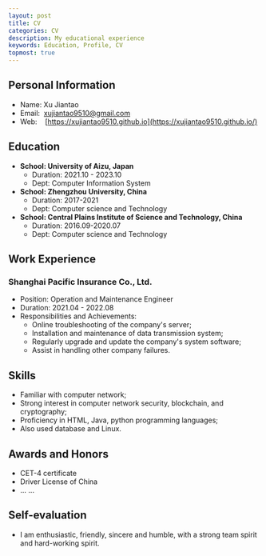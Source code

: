 ```yaml
---
layout: post
title: CV
categories: CV
description: My educational experience
keywords: Education, Profile, CV
topmost: true
---
```



## Personal Information
- Name:	Xu Jiantao
- Email:&nbsp;&nbsp;xujiantao9510@gmail.com
- Web:&nbsp;&nbsp;&nbsp;&nbsp;[https://xujiantao9510.github.io](https://xujiantao9510.github.io/)


## Education
- **School: 	University of Aizu, Japan**
  - Duration:	2021.10 - 2023.10
  - Dept:	Computer Information System
- **School: Zhengzhou University, China**
  - Duration:	2017-2021
  - Dept:	Computer science and Technology
- **School:	Central Plains Institute of Science and Technology, China**
  - Duration:		2016.09-2020.07
  - Dept: 	Computer science and Technology

## Work Experience
### Shanghai Pacific Insurance Co., Ltd.
- Position:	Operation and Maintenance Engineer
- Duration:	2021.04 - 2022.08
- Responsibilities and Achievements:
  -	Online troubleshooting of the company's server;
  -  Installation and maintenance of data transmission system;
  - Regularly upgrade and update the company's system software;
  - Assist in handling other company failures.

## Skills

- Familiar with computer network;
- Strong interest in computer network security, blockchain, and cryptography;
- Proficiency in HTML, Java, python programming languages;
- Also used database and Linux.

## Awards and Honors

- CET-4 certificate
- Driver License of China
- ... ...

## Self-evaluation

- I am enthusiastic, friendly, sincere and humble, with a strong team spirit and hard-working spirit. 